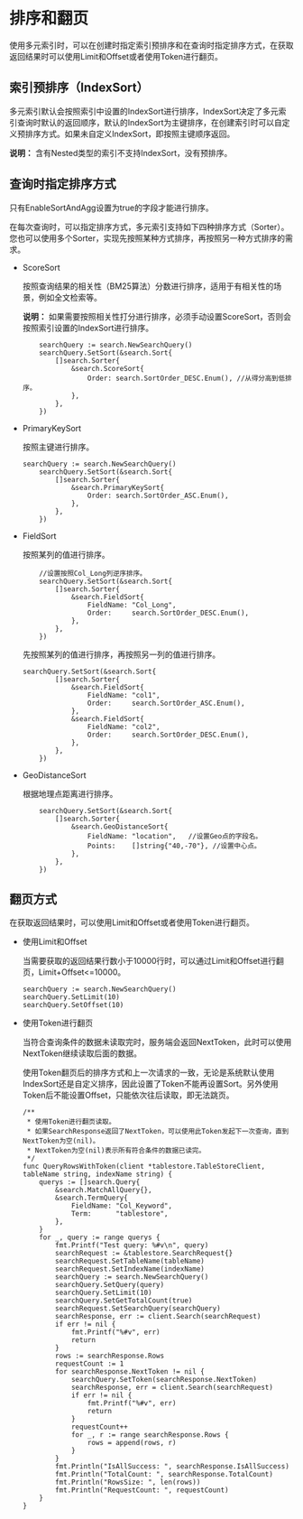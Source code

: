 # 排序和翻页

使用多元索引时，可以在创建时指定索引预排序和在查询时指定排序方式，在获取返回结果时可以使用Limit和Offset或者使用Token进行翻页。

## 索引预排序（IndexSort）

多元索引默认会按照索引中设置的IndexSort进行排序，IndexSort决定了多元索引查询时默认的返回顺序，默认的IndexSort为主键排序，在创建索引时可以自定义预排序方式。如果未自定义IndexSort，即按照主键顺序返回。

**说明：** 含有Nested类型的索引不支持IndexSort，没有预排序。

## 查询时指定排序方式

只有EnableSortAndAgg设置为true的字段才能进行排序。

在每次查询时，可以指定排序方式，多元索引支持如下四种排序方式（Sorter）。您也可以使用多个Sorter，实现先按照某种方式排序，再按照另一种方式排序的需求。

-   ScoreSort

    按照查询结果的相关性（BM25算法）分数进行排序，适用于有相关性的场景，例如全文检索等。

    **说明：** 如果需要按照相关性打分进行排序，必须手动设置ScoreSort，否则会按照索引设置的IndexSort进行排序。

    ```
        searchQuery := search.NewSearchQuery()
        searchQuery.SetSort(&search.Sort{
            []search.Sorter{
                &search.ScoreSort{
                    Order: search.SortOrder_DESC.Enum(), //从得分高到低排序。
                },
            },
        })
    ```

-   PrimaryKeySort

    按照主键进行排序。

    ```
    searchQuery := search.NewSearchQuery()
        searchQuery.SetSort(&search.Sort{
            []search.Sorter{
                &search.PrimaryKeySort{
                    Order: search.SortOrder_ASC.Enum(),
                },
            },
        })
    ```

-   FieldSort

    按照某列的值进行排序。

    ```
        //设置按照Col_Long列逆序排序。
        searchQuery.SetSort(&search.Sort{
            []search.Sorter{
                &search.FieldSort{
                    FieldName: "Col_Long",
                    Order:     search.SortOrder_DESC.Enum(),
                },
            },
        })
    ```

    先按照某列的值进行排序，再按照另一列的值进行排序。

    ```
    searchQuery.SetSort(&search.Sort{
            []search.Sorter{
                &search.FieldSort{
                    FieldName: "col1",
                    Order:     search.SortOrder_ASC.Enum(),
                },
                &search.FieldSort{
                    FieldName: "col2",
                    Order:     search.SortOrder_DESC.Enum(),
                },
            },
        })
    ```

-   GeoDistanceSort

    根据地理点距离进行排序。

    ```
        searchQuery.SetSort(&search.Sort{
            []search.Sorter{
                &search.GeoDistanceSort{
                    FieldName: "location",   //设置Geo点的字段名。
                    Points:    []string{"40,-70"}, //设置中心点。
                },
            },
        })
    ```


## 翻页方式

在获取返回结果时，可以使用Limit和Offset或者使用Token进行翻页。

-   使用Limit和Offset

    当需要获取的返回结果行数小于10000行时，可以通过Limit和Offset进行翻页，Limit+Offset<=10000。

    ```
    searchQuery := search.NewSearchQuery()
    searchQuery.SetLimit(10)
    searchQuery.SetOffset(10) 
    ```

-   使用Token进行翻页

    当符合查询条件的数据未读取完时，服务端会返回NextToken，此时可以使用NextToken继续读取后面的数据。

    使用Token翻页后的排序方式和上一次请求的一致，无论是系统默认使用IndexSort还是自定义排序，因此设置了Token不能再设置Sort。另外使用Token后不能设置Offset，只能依次往后读取，即无法跳页。

    ```
    /**
     * 使用Token进行翻页读取。
     * 如果SearchResponse返回了NextToken，可以使用此Token发起下一次查询，直到NextToken为空(nil)。
     * NextToken为空(nil)表示所有符合条件的数据已读完。
     */
    func QueryRowsWithToken(client *tablestore.TableStoreClient, tableName string, indexName string) {
        querys := []search.Query{
            &search.MatchAllQuery{},
            &search.TermQuery{
                FieldName: "Col_Keyword",
                Term:      "tablestore",
            },
        }
        for _, query := range querys {
            fmt.Printf("Test query: %#v\n", query)
            searchRequest := &tablestore.SearchRequest{}
            searchRequest.SetTableName(tableName)
            searchRequest.SetIndexName(indexName)
            searchQuery := search.NewSearchQuery()
            searchQuery.SetQuery(query)
            searchQuery.SetLimit(10)
            searchQuery.SetGetTotalCount(true)
            searchRequest.SetSearchQuery(searchQuery)
            searchResponse, err := client.Search(searchRequest)
            if err != nil {
                fmt.Printf("%#v", err)
                return
            }
            rows := searchResponse.Rows
            requestCount := 1
            for searchResponse.NextToken != nil {
                searchQuery.SetToken(searchResponse.NextToken)
                searchResponse, err = client.Search(searchRequest)
                if err != nil {
                    fmt.Printf("%#v", err)
                    return
                }
                requestCount++
                for _, r := range searchResponse.Rows {
                    rows = append(rows, r)
                }
            }
            fmt.Println("IsAllSuccess: ", searchResponse.IsAllSuccess)
            fmt.Println("TotalCount: ", searchResponse.TotalCount)
            fmt.Println("RowsSize: ", len(rows))
            fmt.Println("RequestCount: ", requestCount)
        }
    }
    ```



